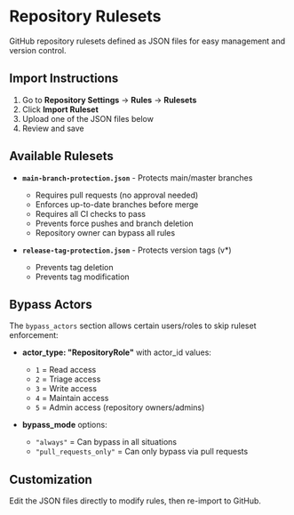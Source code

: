 # Repository Rulesets

GitHub repository rulesets defined as JSON files for easy management and version control.

## Import Instructions

1. Go to **Repository Settings** → **Rules** → **Rulesets**
2. Click **Import Ruleset**
3. Upload one of the JSON files below
4. Review and save

## Available Rulesets

- **`main-branch-protection.json`** - Protects main/master branches
  - Requires pull requests (no approval needed)
  - Enforces up-to-date branches before merge
  - Requires all CI checks to pass
  - Prevents force pushes and branch deletion
  - Repository owner can bypass all rules

- **`release-tag-protection.json`** - Protects version tags (v*)
  - Prevents tag deletion
  - Prevents tag modification

## Bypass Actors

The `bypass_actors` section allows certain users/roles to skip ruleset enforcement:

- **actor_type: "RepositoryRole"** with actor_id values:
  - `1` = Read access
  - `2` = Triage access  
  - `3` = Write access
  - `4` = Maintain access
  - `5` = Admin access (repository owners/admins)

- **bypass_mode** options:
  - `"always"` = Can bypass in all situations
  - `"pull_requests_only"` = Can only bypass via pull requests

## Customization

Edit the JSON files directly to modify rules, then re-import to GitHub.